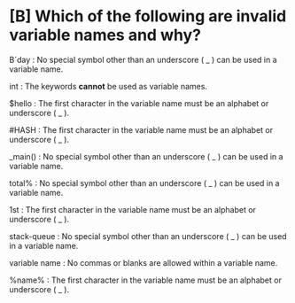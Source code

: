 # [B] Which of the following are invalid variable names and why?



B´day : No special symbol other than an underscore ( _ ) can be used in a variable name.

int : The keywords **cannot** be used as variable names.

$hello : The first character in the variable name must be an alphabet or underscore ( _ ).

#HASH : The first character in the variable name must be an alphabet or underscore ( _ ).

_main() : No special symbol other than an underscore ( _ ) can be used in a variable name.

total% : No special symbol other than an underscore ( _ ) can be used in a variable name.

1st : The first character in the variable name must be an alphabet or underscore ( _ ).

stack-queue : No special symbol other than an underscore ( _ ) can be used in a variable name.

variable name : No commas or blanks are allowed within a variable name.

%name% : The first character in the variable name must be an alphabet or underscore ( _ ).
